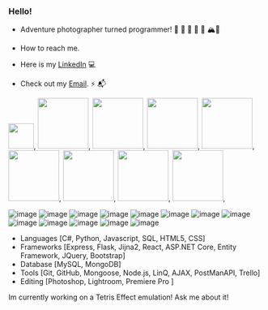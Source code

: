 ### Hello!

<!--
**ExploreAdrift/ExploreAdrift** is a ✨ _special_ ✨ repository because its `README.md` (this file) appears on your GitHub profile.

Here are some ideas to get you started:

- 🔭 I’m currently working on ...
- 🌱 I’m currently learning ...
- 👯 I’m looking to collaborate on ...
- 🤔 I’m looking for help with ...
- 💬 Ask me about ...
- 📫 How to reach me: ...
- 😄 Pronouns: ...
- ⚡ Fun fact: ...
-->

- Adventure photographer turned programmer! 🛫 🏰 📸 🐻 🌋 🏔🛬

- How to reach me.
- Here is my [LinkedIn](https://www.linkedin.com/in/nicholassmith0423/) 💻

- Check out my [Email](NBSmith0412@gmail.com). ⚡️ 📬


<img src="https://user-images.githubusercontent.com/103008849/181587932-1964a998-bffb-44c3-9d87-f8eecbb549c1.png" width="50" height="50">,
<img src="https://user-images.githubusercontent.com/103008849/181589038-e3f12dd3-eaf6-4437-bc00-376c078ef1f2.png" width="100" height="100">,
<img src="https://user-images.githubusercontent.com/103008849/181589160-77dba8cf-06f7-447b-bb89-1fcc6493948d.png" width="100" height="100">,
<img src="https://user-images.githubusercontent.com/103008849/181587932-1964a998-bffb-44c3-9d87-f8eecbb549c1.png" width="100" height="100">,
<img src="https://user-images.githubusercontent.com/103008849/181587932-1964a998-bffb-44c3-9d87-f8eecbb549c1.png" width="100" height="100">,
<img src="https://user-images.githubusercontent.com/103008849/181587932-1964a998-bffb-44c3-9d87-f8eecbb549c1.png" width="100" height="100">,
<img src="https://user-images.githubusercontent.com/103008849/181587932-1964a998-bffb-44c3-9d87-f8eecbb549c1.png" width="100" height="100">,
<img src="https://user-images.githubusercontent.com/103008849/181587932-1964a998-bffb-44c3-9d87-f8eecbb549c1.png" width="100" height="100">,
<img src="https://user-images.githubusercontent.com/103008849/181587932-1964a998-bffb-44c3-9d87-f8eecbb549c1.png" width="100" height="100">,

![image]()
![image]()
![image]()
![image](https://user-images.githubusercontent.com/103008849/181594576-65c8f72d-03b4-4d2e-a4ff-1f5ddf69967d.png)
![image](https://user-images.githubusercontent.com/103008849/181589730-3f1db5cd-0e02-4a62-93eb-cc02f2b8aa18.png)
![image](https://user-images.githubusercontent.com/103008849/181589863-18453c4c-1c74-4bf3-8483-4628d863d75c.png)
![image](https://user-images.githubusercontent.com/103008849/181588764-e7aeeef7-c5f3-401c-b5d2-f7a3aaf4ca40.png)
![image](https://user-images.githubusercontent.com/103008849/181588870-f208fe52-499e-474a-b8b8-f3917be13a50.png)
![image](https://user-images.githubusercontent.com/103008849/181589312-8c64d334-28da-4b6a-9e8e-0b8a4fb170cb.png)
![image](https://user-images.githubusercontent.com/103008849/181589387-b4995479-9dbf-4a47-ac05-9701e60fcd1d.png)
![image](https://user-images.githubusercontent.com/103008849/181589478-79d82cc1-fc97-4f69-a412-0c565444651d.png)
![image](https://user-images.githubusercontent.com/103008849/181589554-28fd7e4e-e93e-474d-9d16-659c5f78fa15.png)
![image](https://user-images.githubusercontent.com/103008849/181589632-c84a7dc9-1d7a-4f2d-a52d-7388b78a95f1.png)




- Languages [C#, Python, Javascript, SQL, HTML5, CSS]
- Frameworks [Express, Flask, Jijna2, React, ASP.NET Core, Entity Framework, JQuery, Bootstrap]
- Database [MySQL, MongoDB]
- Tools [Git, GitHub, Mongoose, Node.js, LinQ, AJAX, PostManAPI, Trello]
- Editing [Photoshop, Lightroom, Premiere Pro ]


Im currently working on a Tetris Effect emulation! Ask me about it!








